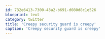 ```yaml
---
id: 732e6413-7300-43a2-b691-d080d8c1e526
blueprint: text
category: twitter
title: 'Creepy security guard is creepy'
caption: 'Creepy security guard is creepy'
---
```

